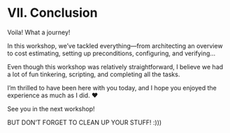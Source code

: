 # VII. Conclusion


Voila! What a journey!


In this workshop, we’ve tackled everything—from architecting an overview to cost estimating, setting up preconditions, configuring, and verifying...


Even though this workshop was relatively straightforward, I believe we had a lot of fun tinkering, scripting, and completing all the tasks.


I’m thrilled to have been here with you today, and I hope you enjoyed the experience as much as I did. ❤️


See you in the next workshop!


BUT DON’T FORGET TO CLEAN UP YOUR STUFF! :)))


